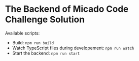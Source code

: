 # The Backend of Micado Code Challenge Solution

Available scripts:

- Build: `npm run build`
- Watch TypeScript files during developement: `npm run watch`
- Start the backend: `npm run start`
